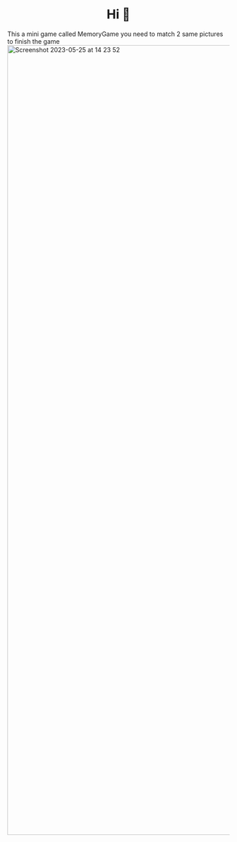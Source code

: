 <h1 align="center">Hi 👋</h1>
This a mini game called MemoryGame
you need to match 2 same pictures to finish the game


<img width="1792" alt="Screenshot 2023-05-25 at 14 23 52" src="https://github.com/alvinalibaba1/MemoryGame/assets/44659181/f9e658da-d74e-4ebf-bf93-ec165ae7e8eb">
